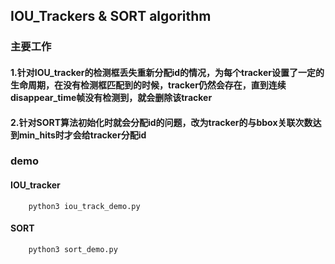 ## IOU_Trackers & SORT algorithm

### 主要工作

#### 1.针对IOU_tracker的检测框丢失重新分配id的情况，为每个tracker设置了一定的生命周期，在没有检测框匹配到的时候，tracker仍然会存在，直到连续disappear_time帧没有检测到，就会删除该tracker



#### 2.针对SORT算法初始化时就会分配id的问题，改为tracker的与bbox关联次数达到min_hits时才会给tracker分配id



### demo

#### IOU_tracker

```
	python3 iou_track_demo.py
```

#### SORT
```
	python3 sort_demo.py
```